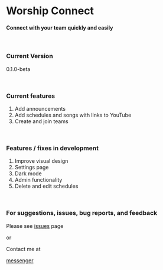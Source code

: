 # Worship Connect

#### Connect with your team quickly and easily

<br/>

### Current Version

0.1.0-beta

<br/>

### Current features

1. Add announcements
2. Add schedules and songs with links to YouTube
3. Create and join teams

<br/>

### Features / fixes in development

1. Improve visual design
2. Settings page
3. Dark mode
4. Admin functionality
5. Delete and edit schedules

<br/>

### For suggestions, issues, bug reports, and feedback

Please see [issues](https://github.com/angelocordero/worship-connect/issues) page

or

Contact me at

[messenger](https://m.me/johnangelocordero12)
